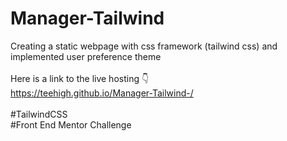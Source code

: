 # Manager-Tailwind
Creating a static webpage with css framework (tailwind css) and implemented user preference theme
<br>
<br>
Here is a link to the live hosting 👇
<br>
https://teehigh.github.io/Manager-Tailwind-/
<br>
<br>
#TailwindCSS
<br>
#Front End Mentor Challenge
